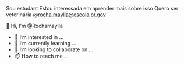 
Sou estudant
Estou interessada em aprender mais sobre isso
Quero ser veterinária
@rocha.maylla@escola.pr.gov

 👋 Hi, I’m @Rochamaylla
- 👀 I’m interested in ...
- 🌱 I’m currently learning ...
- 💞️ I’m looking to collaborate on ...
- 📫 How to reach me ...

<!---
Rochamaylla/Rochamaylla is a ✨ special ✨ repository because its `README.md` (this file) appears on your GitHub profile.
You can click the Preview link to take a look at your changes.
--->
